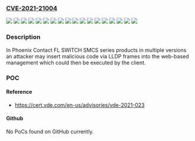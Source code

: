 ### [CVE-2021-21004](https://cve.mitre.org/cgi-bin/cvename.cgi?name=CVE-2021-21004)
![](https://img.shields.io/static/v1?label=Product&message=FL%20NAT&color=blue)
![](https://img.shields.io/static/v1?label=Product&message=FL%20SWITCH&color=blue)
![](https://img.shields.io/static/v1?label=Version&message=SMCS%2014TX%2F2FX%20(2700997)%20&color=brightgreen)
![](https://img.shields.io/static/v1?label=Version&message=SMCS%2014TX%2F2FX-SM%20(2701466)%20&color=brightgreen)
![](https://img.shields.io/static/v1?label=Version&message=SMCS%2016TX%20(2700996)%20&color=brightgreen)
![](https://img.shields.io/static/v1?label=Version&message=SMCS%204TX-PN%20(2989093)%20&color=brightgreen)
![](https://img.shields.io/static/v1?label=Version&message=SMCS%206GT%2F2SFP%20(2891479)%20&color=brightgreen)
![](https://img.shields.io/static/v1?label=Version&message=SMCS%206TX%2F2SFP%20(2989323)%20&color=brightgreen)
![](https://img.shields.io/static/v1?label=Version&message=SMCS%208GT%20(2891123)%20&color=brightgreen)
![](https://img.shields.io/static/v1?label=Version&message=SMCS%208TX%20(2989226)%20&color=brightgreen)
![](https://img.shields.io/static/v1?label=Version&message=SMCS%208TX-PN%20(2989103)%20&color=brightgreen)
![](https://img.shields.io/static/v1?label=Version&message=SMN%206TX%2F2FX%20(2989543)%20&color=brightgreen)
![](https://img.shields.io/static/v1?label=Version&message=SMN%206TX%2F2FX%20SM%20(2989556)%20&color=brightgreen)
![](https://img.shields.io/static/v1?label=Version&message=SMN%206TX%2F2POF-PN%20(2700290)%20&color=brightgreen)
![](https://img.shields.io/static/v1?label=Version&message=SMN%208TX%20(2989365)%20&color=brightgreen)
![](https://img.shields.io/static/v1?label=Version&message=SMN%208TX-M%20(2702443)%20&color=brightgreen)
![](https://img.shields.io/static/v1?label=Version&message=SMN%208TX-PN%20(2989501)%20&color=brightgreen)
![](https://img.shields.io/static/v1?label=Vulnerability&message=CWE-79%20Cross-site%20Scripting%20(XSS)&color=brightgreen)

### Description

In Phoenix Contact FL SWITCH SMCS series products in multiple versions an attacker may insert malicious code via LLDP frames into the web-based management which could then be executed by the client.

### POC

#### Reference
- https://cert.vde.com/en-us/advisories/vde-2021-023

#### Github
No PoCs found on GitHub currently.

